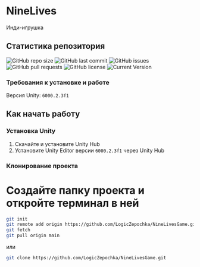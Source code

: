 # NineLives
Инди-игрушка

## Статистика репозитория
![GitHub repo size](https://img.shields.io/github/repo-size/LogicZepochka/NineLivesGame)
![GitHub last commit](https://img.shields.io/github/last-commit/LogicZepochka/NineLivesGame)
![GitHub issues](https://img.shields.io/github/issues/LogicZepochka/NineLivesGame)
![GitHub pull requests](https://img.shields.io/github/issues-pr/LogicZepochka/NineLivesGame)
![GitHub license](https://img.shields.io/github/license/LogicZepochka/NineLivesGame)
![Current Version](https://img.shields.io/badge/current_version-0.1.0-blue)

### Требования к установке и работе
Версия Unity: `6000.2.3f1`

## Как начать работу

### Установка Unity
1. Скачайте и установите Unity Hub
2. Установите Unity Editor версии `6000.2.3f1` через Unity Hub

### Клонирование проекта
# Создайте папку проекта и откройте терминал в ней
```bash
git init
git remote add origin https://github.com/LogicZepochka/NineLivesGame.git
git fetch
git pull origin main
```
или
```bash
git clone https://github.com/LogicZepochka/NineLivesGame.git
```
